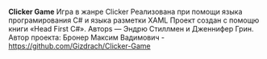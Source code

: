 **Clicker Game**
Игра в жанре Clicker
Реализована при помощи языка програмирования С# и языка разметки XAML
Проект создан с помощю книги «Head First C#». Авторs — Эндрю Стиллмен и Дженнифер Грин.
Автор проекта: Бронер Максим Вадимович - https://github.com/Gizdrach/Clicker-Game
